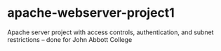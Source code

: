 # apache-webserver-project1
Apache server project with access controls, authentication, and subnet restrictions – done for John Abbott College
